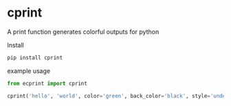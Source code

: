 # cprint
A print function generates colorful outputs for python 

Install
```bash
pip install cprint
```

example usage
```Python
from ecprint import cprint

cprint('hello', 'world', color='green', back_color='black', style='underline', end='!')
```
